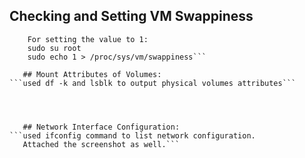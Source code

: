 ## Checking and Setting VM Swappiness
```For checking: cat /proc/sys/vm/swappiness
    For setting the value to 1: 
    sudo su root
    sudo echo 1 > /proc/sys/vm/swappiness```

   ## Mount Attributes of Volumes:
```used df -k and lsblk to output physical volumes attributes``` 




   ## Network Interface Configuration:
```used ifconfig command to list network configuration. 
   Attached the screenshot as well.```